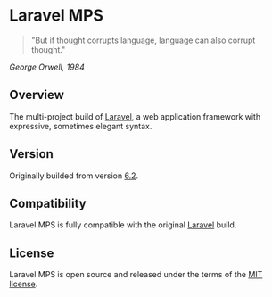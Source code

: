 # Laravel MPS

>"But if thought corrupts language, 
>language can also corrupt thought." 

_George Orwell, 1984_


## Overview
The multi-project build of [Laravel](http://laravel.com/), a web application framework with expressive, sometimes elegant syntax.

## Version
Originally builded from version [6.2](https://github.com/laravel/laravel/tree/v6.2.0). 

## Compatibility
Laravel MPS is fully compatible with the original [Laravel](https://github.com/laravel/laravel) build.

## License
Laravel MPS is open source and released under the terms of the  [MIT license](https://opensource.org/licenses/MIT).
